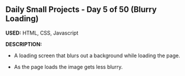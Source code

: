 ## Daily Small Projects - Day 5 of 50 (Blurry Loading) 

**USED:** HTML, CSS, Javascript

**DESCRIPTION:** 
* A loading screen that blurs out a background while loading the page.

* As the page loads the image gets less blurry. 



